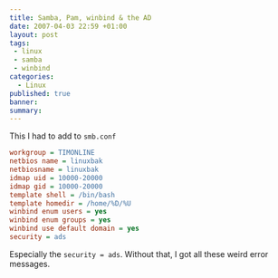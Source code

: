 ```yaml
---
title: Samba, Pam, winbind & the AD
date: 2007-04-03 22:59 +01:00
layout: post
tags:
 - linux
 - samba
 - winbind
categories:
  - Linux
published: true
banner: 
summary:
---
```

This I had to add to `smb.conf`

``` ini
workgroup = TIMONLINE
netbios name = linuxbak
netbiosname = linuxbak
idmap uid = 10000-20000
idmap gid = 10000-20000
template shell = /bin/bash
template homedir = /home/%D/%U
winbind enum users = yes
winbind enum groups = yes
winbind use default domain = yes
security = ads
```

Especially the `security = ads`. Without that, I got all these weird error messages.

